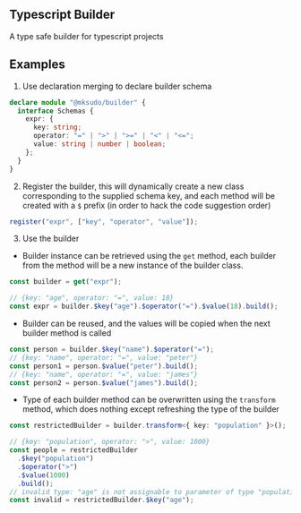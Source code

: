 ## Typescript Builder

A type safe builder for typescript projects

## Examples

1. Use declaration merging to declare builder schema

```ts
declare module "@mksudo/builder" {
  interface Schemas {
    expr: {
      key: string;
      operator: "=" | ">" | ">=" | "<" | "<=";
      value: string | number | boolean;
    };
  }
}
```

2. Register the builder, this will dynamically create a new class corresponding to the supplied schema key, and each method will be created with a `$` prefix (in order to hack the code suggestion order)

```ts
register("expr", ["key", "operator", "value"]);
```

3. Use the builder

- Builder instance can be retrieved using the `get` method, each builder from the method will be a new instance of the builder class.

```ts
const builder = get("expr");

// {key: "age", operator: "=", value: 18}
const expr = builder.$key("age").$operator("=").$value(18).build();
```

- Builder can be reused, and the values will be copied when the next builder method is called

```ts
const person = builder.$key("name").$operator("=");
// {key: "name", operator: "=", value: "peter"}
const person1 = person.$value("peter").build();
// {key: "name", operator: "=", value: "james"}
const person2 = person.$value("james").build();
```

- Type of each builder method can be overwritten using the `transform` method, which does nothing except refreshing the type of the builder

```ts
const restrictedBuilder = builder.transform<{ key: "population" }>();

// {key: "population", operator: ">", value: 1000}
const people = restrictedBuilder
  .$key("population")
  .$operator(">")
  .$value(1000)
  .build();
// invalid type: "age" is not assignable to parameter of type "population"
const invalid = restrictedBuilder.$key("age");
```
